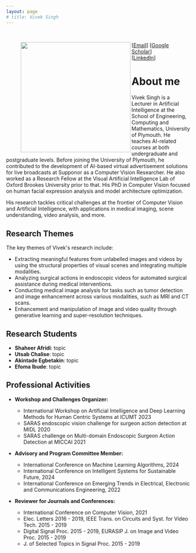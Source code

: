```yaml
---
layout: page
# title: Vivek Singh
---
```

<br>
<figure>
 <img align="left" src="/assets/vivek_pic.jpeg" width="300">
<figcaption> [<a href="mailto: vivek.singh [at] plymouth [dot] ac [dot] uk">Email</a>] [<a href="https://scholar.google.com/citations?user=-OcjbfYAAAAJ&hl=en">Google Scholar</a>]  
 [<a href="https://www.linkedin.com/in/vivekbawa/">LinkedIn</a>] 
 </figcaption>
</figure>



# About me

Vivek Singh is a Lecturer in Artificial Intelligence at the School of Engineering, Computing and Mathematics, University of Plymouth. He teaches AI-related courses at both undergraduate and postgraduate levels. Before joining the University of Plymouth, he contributed to the development of AI-based virtual advertisement solutions for live broadcasts at Supponor as a Computer Vision Researcher. He also worked as a Research Fellow at the Visual Artificial Intelligence Lab of Oxford Brookes University prior to that. His PhD in Computer Vision focused on human facial expression analysis and model architecture optimization.

His research tackles critical challenges at the frontier of Computer Vision and Artificial Intelligence, with applications in medical imaging, scene understanding, video analysis, and more.

## Research Themes

The key themes of Vivek's research include:
- Extracting meaningful features from unlabelled images and videos by using the structural properties of visual scenes and integrating multiple modalities.
- Analyzing surgical actions in endoscopic videos for automated surgical assistance during medical interventions.
- Conducting medical image analysis for tasks such as tumor detection and image enhancement across various modalities, such as MRI and CT scans.
- Enhancement and manipulation of image and video quality through generative learning and super-resolution techniques.

## Research Students

- **Shaheer Afridi**: topic
- **Utsab Chalise**: topic
- **Akintade Egbetakin**: topic
- **Efoma Ibude**: topic



## Professional Activities
- **Workshop and Challenges Organizer:** 
   - International Workshop on Artificial Intelligence and Deep Learning Methods for Human Centric Systems at ICUMT 2023
   - SARAS endoscopic vision challenge for surgeon action detection at MIDL 2020
   - SARAS challenge on Multi-domain Endoscopic Surgeon Action Detection at MICCAI 2021

- **Advisory and Program Committee Member:** 
    - International Conference on Machine Learning Algorithms, 2024
    - International Conference on Intelligent Systems for Sustainable Future, 2024
    - International Conference on Emerging Trends in Electrical, Electronic and Communications Engineering, 2022

- **Reviewer for Journals and Conferences:** 
   - International Conference on Computer Vision, 2021
   - Elec. Letters 2016 - 2019, IEEE Trans. on Circuits and Syst. for Video Tech. 2015 - 2019
   - Digital Signal Proc. 2015 - 2019, EURASIP J. on Image and Video Proc. 2015 - 2019
   - J. of Selected Topics in Signal Proc. 2015 - 2019
 